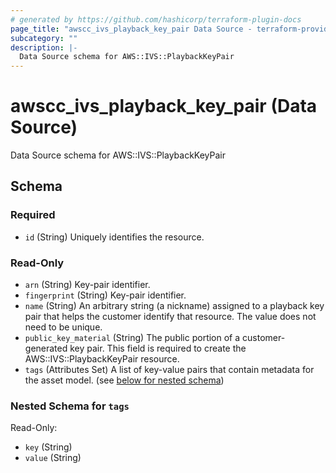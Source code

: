 ```yaml
---
# generated by https://github.com/hashicorp/terraform-plugin-docs
page_title: "awscc_ivs_playback_key_pair Data Source - terraform-provider-awscc"
subcategory: ""
description: |-
  Data Source schema for AWS::IVS::PlaybackKeyPair
---
```


# awscc_ivs_playback_key_pair (Data Source)

Data Source schema for AWS::IVS::PlaybackKeyPair



<!-- schema generated by tfplugindocs -->
## Schema

### Required

- `id` (String) Uniquely identifies the resource.

### Read-Only

- `arn` (String) Key-pair identifier.
- `fingerprint` (String) Key-pair identifier.
- `name` (String) An arbitrary string (a nickname) assigned to a playback key pair that helps the customer identify that resource. The value does not need to be unique.
- `public_key_material` (String) The public portion of a customer-generated key pair. This field is required to create the AWS::IVS::PlaybackKeyPair resource.
- `tags` (Attributes Set) A list of key-value pairs that contain metadata for the asset model. (see [below for nested schema](#nestedatt--tags))

<a id="nestedatt--tags"></a>
### Nested Schema for `tags`

Read-Only:

- `key` (String)
- `value` (String)
